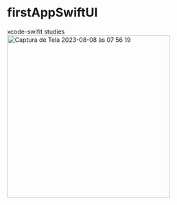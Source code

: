 # firstAppSwiftUI
xcode-swifit studies
<img width="379" alt="Captura de Tela 2023-08-08 às 07 56 19" src="https://github.com/alessandrop76/firstAppSwiftUI/assets/48811968/212fef98-5099-490a-8ec0-316ae3c71824">
